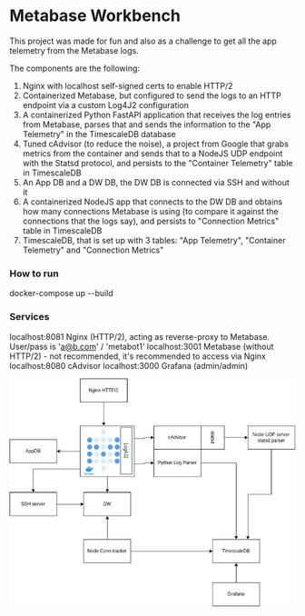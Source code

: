 Metabase Workbench
===

This project was made for fun and also as a challenge to get all the app telemetry from the Metabase logs.

The components are the following:
1) Nginx with localhost self-signed certs to enable HTTP/2
2) Containerized Metabase, but configured to send the logs to an HTTP endpoint via a custom Log4J2 configuration
3) A containerized Python FastAPI application that receives the log entries from Metabase, parses that and sends the information to the "App Telemetry" in the TimescaleDB database
4) Tuned cAdvisor (to reduce the noise), a project from Google that grabs metrics from the container and sends that to a NodeJS UDP endpoint with the Statsd protocol, and persists to the "Container Telemetry" table in TimescaleDB
5) An App DB and a DW DB, the DW DB is connected via SSH and without it
6) A containerized NodeJS app that connects to the DW DB and obtains how many connections Metabase is using (to compare it against the connections that the logs say), and persists to "Connection Metrics" table in TimescaleDB
7) TimescaleDB, that is set up with 3 tables: "App Telemetry", "Container Telemetry" and "Connection Metrics"

### How to run

docker-compose up --build

### Services

localhost:8081 Nginx (HTTP/2), acting as reverse-proxy to Metabase. User/pass is 'a@b.com' / 'metabot1'
localhost:3001 Metabase (without HTTP/2) - not recommended, it's recommended to access via Nginx
localhost:8080 cAdvisor
localhost:3000 Grafana (admin/admin)

![diagram](SolutionDiagram.jpg "Solution diagram")